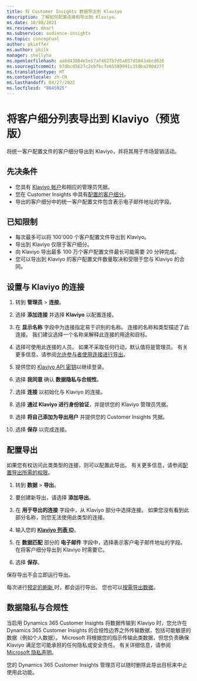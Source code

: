 ```yaml
---
title: 将 Customer Insights 数据导出到 Klaviyo
description: 了解如何配置连接和导出到 Klaviyo。
ms.date: 10/08/2021
ms.reviewer: mhart
ms.subservice: audience-insights
ms.topic: conceptual
author: pkieffer
ms.author: philk
manager: shellyha
ms.openlocfilehash: aa6d43884e5e57af4627b7d5a857d3043abcd026
ms.sourcegitcommit: b7dbcd5627c2ebfbcfe65589991c159ba290d377
ms.translationtype: HT
ms.contentlocale: zh-CN
ms.lasthandoff: 04/27/2022
ms.locfileid: "8645925"
---
```

# <a name="export-segment-lists-to-klaviyo-preview"></a>将客户细分列表导出到 Klaviyo（预览版）

将统一客户配置文件的客户细分导出到 Klaviyo，并将其用于市场营销活动。

## <a name="prerequisites"></a>先决条件

-   您具有 [Klaviyo 帐户](https://www.klaviyo.com/)和相应的管理员凭据。
-   您在 Customer Insights 中具有[配置的客户细分](segments.md)。
-   导出的客户细分中的统一客户配置文件包含表示电子邮件地址的字段。

## <a name="known-limitations"></a>已知限制

- 每次最多可以将 100'000 个客户配置文件导出到 Klaviyo。
- 导出到 Klaviyo 仅限于客户细分。
- 向 Klaviyo 导出最多 100 万个客户配置文件最长可能需要 20 分钟完成。 
- 您可以导出到 Klaviyo 的客户配置文件数量取决和受限于您与 Klaviyo 的合同。

## <a name="set-up-connection-to-klaviyo"></a>设置与 Klaviyo 的连接

1. 转到 **管理员** > **连接**。

1. 选择 **添加连接** 并选择 **Klaviyo** 以配置连接。

1. 在 **显示名称** 字段中为连接指定易于识别的名称。 连接的名称和类型描述了此连接。 我们建议选择一个名称来解释此连接的用途和目标。

1. 选择可使用此连接的人员。 如果不采取任何行动，默认值将是管理员。 有关更多信息，请参阅[允许参与者使用连接进行导出](connections.md#allow-contributors-to-use-a-connection-for-exports)。

1. 提供您的 [Klaviyo API 密钥](https://help.klaviyo.com/hc/articles/115005062267-How-to-Manage-Your-Account-s-API-Keys)以继续登录。 

1. 选择 **我同意** 确认 **数据隐私与合规性**。

1. 选择 **连接** 以初始化与 Klaviyo 的连接。

1. 选择 **通过 Klaviyo 进行身份验证**，并提供您的 Klaviyo 管理员凭据。

1. 选择 **将自己添加为导出用户** 并提供您的 Customer Insights 凭据。

1. 选择 **保存** 以完成连接。

## <a name="configure-an-export"></a>配置导出

如果您有权访问此类类型的连接，则可以配置此导出。 有关更多信息，请参阅[配置导出所需的权限](export-destinations.md#set-up-a-new-export)。

1. 转到 **数据** > **导出**。

1. 要创建新导出，请选择 **添加导出**。

1. 在 **用于导出的连接** 字段中，从 Klaviyo 部分中选择连接。 如果您没有看到此部分名称，则您无法使用此类型的连接。

1. 输入您的 [**Klaviyo 列表 ID**](https://help.klaviyo.com/hc/articles/115005078647-How-to-Find-a-List-ID)。     

3. 在 **数据匹配** 部分的 **电子邮件** 字段中，选择表示客户电子邮件地址的字段。 在将客户细分导出到 Klaviyo 时需要它。

1. 选择 **保存**。

保存导出不会立即运行导出。

每次进行[预定的刷新 ](system.md#schedule-tab)时，都会运行导出。 您也可以[按需导出数据](export-destinations.md#run-exports-on-demand)。 


## <a name="data-privacy-and-compliance"></a>数据隐私与合规性

当启用 Dynamics 365 Customer Insights 将数据传输到 Klaviyo 时，您允许在 Dynamics 365 Customer Insights 的合规性边界之外传输数据，包括可能敏感的数据（例如个人数据）。 Microsoft 将根据您的指示传输此类数据，但您负责确保 Klaviyo 满足您可能承担的任何隐私或安全责任。 有关详细信息，请参阅 [Microsoft 隐私声明](https://go.microsoft.com/fwlink/?linkid=396732)。

您的 Dynamics 365 Customer Insights 管理员可以随时删除此导出目标来中止使用此功能。
